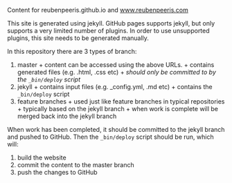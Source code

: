 Content for reubenpeeris.github.io and www.reubenpeeris.com

This site is generated using jekyll. GitHub pages supports jekyll, but only supports a very limited number of plugins. In order to use unsupported plugins, this site needs to be generated manually.

In this repository there are 3 types of branch:

  1. master
    + content can be accessed using the above URLs.
    + contains generated files (e.g. .html, .css etc)
    + *should only be committed to by the `_bin/deploy` script*
  2. jekyll
    + contains input files (e.g. _config.yml, .md etc)
    + contains the `_bin/deploy` script
  3. feature branches
    + used just like feature branches in typical repositories
    + typically based on the jekyll branch
    + when work is complete will be merged back into the jekyll branch

When work has been completed, it should be committed to the jekyll branch and pushed to GitHub. Then the `_bin/deploy` script should be run, which will:

  1. build the website
  2. commit the content to the master branch
  3. push the changes to GitHub

